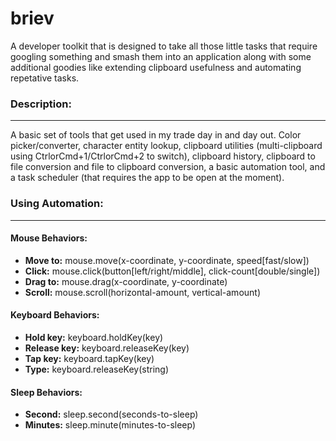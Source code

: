 # briev
A developer toolkit that is designed to take all those little tasks that require googling something and smash them into an application along with some additional goodies like extending clipboard usefulness and automating repetative tasks.

### Description:
---
A basic set of tools that get used in my trade day in and day out. Color picker/converter, character entity lookup, clipboard utilities (multi-clipboard using CtrlorCmd+1/CtrlorCmd+2 to switch), clipboard history, clipboard to file conversion and file to clipboard conversion, a basic automation tool, and a task scheduler (that requires the app to be open at the moment).

### Using Automation:
---
#### Mouse Behaviors:
* **Move to:** mouse.move(x-coordinate, y-coordinate, speed[fast/slow])
* **Click:** mouse.click(button[left/right/middle], click-count[double/single])
* **Drag to:** mouse.drag(x-coordinate, y-coordinate)
* **Scroll:** mouse.scroll(horizontal-amount, vertical-amount)

#### Keyboard Behaviors:
* **Hold key:** keyboard.holdKey(key)
* **Release key:** keyboard.releaseKey(key)
* **Tap key:** keyboard.tapKey(key)
* **Type:** keyboard.releaseKey(string)

#### Sleep Behaviors:
* **Second:** sleep.second(seconds-to-sleep)
* **Minutes:** sleep.minute(minutes-to-sleep)
